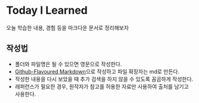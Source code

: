 # Today I Learned

오늘 학습한 내용, 경험 등을 마크다운 문서로 정리해보자

## 작성법

- 폴더와 파일명은 될 수 있으면 영문으로 작성한다.
- [Github-Flavoured Markdown](https://docs.github.com/en/github/writing-on-github/getting-started-with-writing-and-formatting-on-github/basic-writing-and-formatting-syntax)으로 작성하고 파일 확장자는 md로 만든다.
- 작성한 내용을 다시 보았을 때 추가 검색을 하지 않을 수 있도록 꼼곰하게 작성한다.
- 레퍼런스가 필요한 경우, 원작자가 참고를 허용한 자료만 사용하여 출처를 남기고 사용한다.

